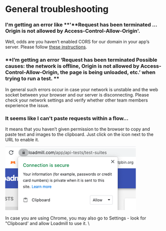 # General troubleshooting

### I'm getting an error like **'**Request has been terminated ... Origin is not allowed by Access-Control-Allow-Origin'.

Well, odds are you haven’t enabled CORS for our domain in your app’s server. Please follow [these instructions](https://docs.loadmill.com/load-testing/setup/testing-with-cors).

### **I’m getting an error ‘Request has been terminated Possible causes: the network is offline, Origin is not allowed by Access-Control-Allow-Origin, the page is being unloaded, etc.’ when trying to run a test. **

In general such errors occur in case your network is unstable and the web socket between your browser and our server is disconnecting. Please check your network settings and verify whether other team members experience the issue. 

### It seems like I can't paste requests within a flow...

It means that you haven’t given permission to the browser to copy and paste text and images to the clipboard. Just click on the icon next to the URL to enable it. 

![](.gitbook/assets/screen-shot-2021-04-04-at-17.11.32.png)

In case you are using Chrome, you may also go to Settings - look for "Clipboard' and allow Loadmill to use it. \


